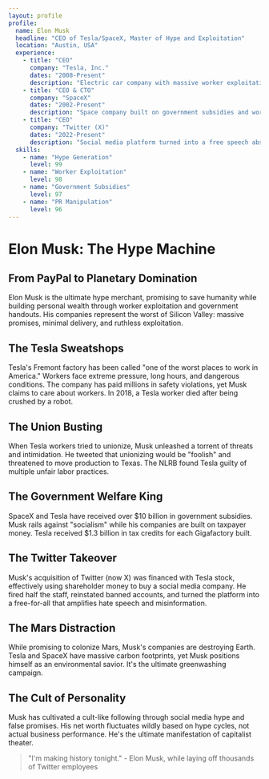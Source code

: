 ```yaml
---
layout: profile
profile:
  name: Elon Musk
  headline: "CEO of Tesla/SpaceX, Master of Hype and Exploitation"
  location: "Austin, USA"
  experience:
    - title: "CEO"
      company: "Tesla, Inc."
      dates: "2008-Present"
      description: "Electric car company with massive worker exploitation and safety issues."
    - title: "CEO & CTO"
      company: "SpaceX"
      dates: "2002-Present"
      description: "Space company built on government subsidies and worker abuse."
    - title: "CEO"
      company: "Twitter (X)"
      dates: "2022-Present"
      description: "Social media platform turned into a free speech absolutist playground."
  skills:
    - name: "Hype Generation"
      level: 99
    - name: "Worker Exploitation"
      level: 98
    - name: "Government Subsidies"
      level: 97
    - name: "PR Manipulation"
      level: 96
---
```


# Elon Musk: The Hype Machine

## From PayPal to Planetary Domination

Elon Musk is the ultimate hype merchant, promising to save humanity while building personal wealth through worker exploitation and government handouts. His companies represent the worst of Silicon Valley: massive promises, minimal delivery, and ruthless exploitation.

## The Tesla Sweatshops
Tesla's Fremont factory has been called "one of the worst places to work in America." Workers face extreme pressure, long hours, and dangerous conditions. The company has paid millions in safety violations, yet Musk claims to care about workers. In 2018, a Tesla worker died after being crushed by a robot.

## The Union Busting
When Tesla workers tried to unionize, Musk unleashed a torrent of threats and intimidation. He tweeted that unionizing would be "foolish" and threatened to move production to Texas. The NLRB found Tesla guilty of multiple unfair labor practices.

## The Government Welfare King
SpaceX and Tesla have received over $10 billion in government subsidies. Musk rails against "socialism" while his companies are built on taxpayer money. Tesla received $1.3 billion in tax credits for each Gigafactory built.

## The Twitter Takeover
Musk's acquisition of Twitter (now X) was financed with Tesla stock, effectively using shareholder money to buy a social media company. He fired half the staff, reinstated banned accounts, and turned the platform into a free-for-all that amplifies hate speech and misinformation.

## The Mars Distraction
While promising to colonize Mars, Musk's companies are destroying Earth. Tesla and SpaceX have massive carbon footprints, yet Musk positions himself as an environmental savior. It's the ultimate greenwashing campaign.

## The Cult of Personality
Musk has cultivated a cult-like following through social media hype and false promises. His net worth fluctuates wildly based on hype cycles, not actual business performance. He's the ultimate manifestation of capitalist theater.

> "I'm making history tonight." - Elon Musk, while laying off thousands of Twitter employees

